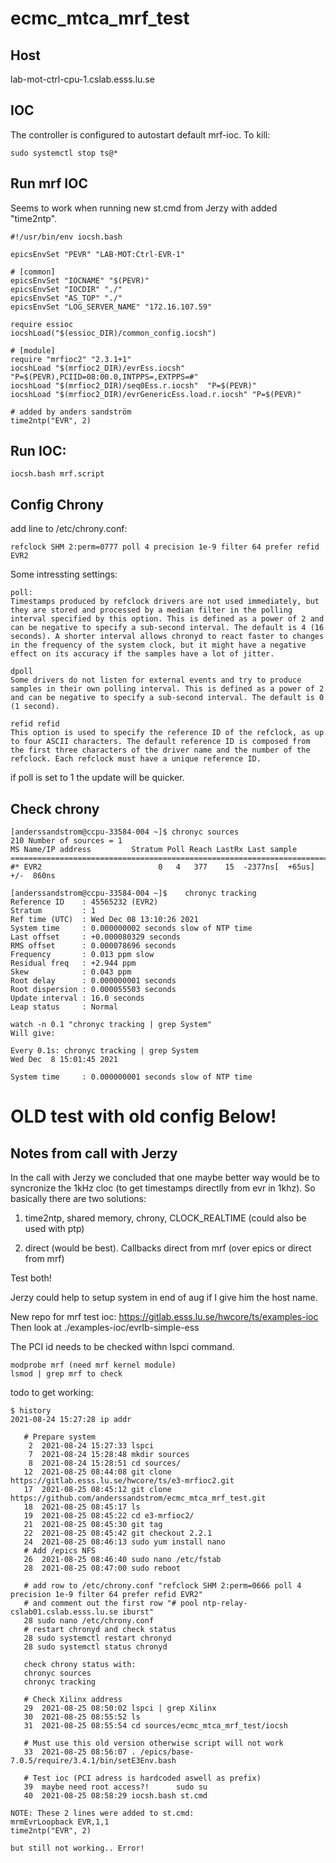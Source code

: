 # ecmc_mtca_mrf_test

## Host

lab-mot-ctrl-cpu-1.cslab.esss.lu.se


## IOC
The controller is configured to autostart default mrf-ioc. To kill:
```
sudo systemctl stop ts@*
```

## Run mrf IOC
Seems to work when running new st.cmd from Jerzy with added "time2ntp".

```
#!/usr/bin/env iocsh.bash

epicsEnvSet "PEVR" "LAB-MOT:Ctrl-EVR-1"

# [common]
epicsEnvSet "IOCNAME" "$(PEVR)"
epicsEnvSet "IOCDIR" "./"
epicsEnvSet "AS_TOP" "./"
epicsEnvSet "LOG_SERVER_NAME" "172.16.107.59"

require essioc
iocshLoad("$(essioc_DIR)/common_config.iocsh")

# [module]
require "mrfioc2" "2.3.1+1"
iocshLoad "$(mrfioc2_DIR)/evrEss.iocsh"     "P=$(PEVR),PCIID=08:00.0,INTPPS=,EXTPPS=#"
iocshLoad "$(mrfioc2_DIR)/seq0Ess.r.iocsh"  "P=$(PEVR)"
iocshLoad "$(mrfioc2_DIR)/evrGenericEss.load.r.iocsh" "P=$(PEVR)"

# added by anders sandström
time2ntp("EVR", 2)
```

## Run IOC:
```
iocsh.bash mrf.script 
```
## Config Chrony
add line to /etc/chrony.conf:
```
refclock SHM 2:perm=0777 poll 4 precision 1e-9 filter 64 prefer refid EVR2
```
Some intressting settings:
```
poll:
Timestamps produced by refclock drivers are not used immediately, but they are stored and processed by a median filter in the polling interval specified by this option. This is defined as a power of 2 and can be negative to specify a sub-second interval. The default is 4 (16 seconds). A shorter interval allows chronyd to react faster to changes in the frequency of the system clock, but it might have a negative effect on its accuracy if the samples have a lot of jitter.

dpoll
Some drivers do not listen for external events and try to produce samples in their own polling interval. This is defined as a power of 2 and can be negative to specify a sub-second interval. The default is 0 (1 second).

refid refid
This option is used to specify the reference ID of the refclock, as up to four ASCII characters. The default reference ID is composed from the first three characters of the driver name and the number of the refclock. Each refclock must have a unique reference ID.
```

if poll is set to 1 the update will be quicker.

## Check chrony
```
[anderssandstrom@ccpu-33584-004 ~]$ chronyc sources
210 Number of sources = 1
MS Name/IP address         Stratum Poll Reach LastRx Last sample               
===============================================================================
#* EVR2                          0   4   377    15  -2377ns[  +65us] +/-  860ns
```

```
[anderssandstrom@ccpu-33584-004 ~]$    chronyc tracking
Reference ID    : 45565232 (EVR2)
Stratum         : 1
Ref time (UTC)  : Wed Dec 08 13:10:26 2021
System time     : 0.000000002 seconds slow of NTP time
Last offset     : +0.000080329 seconds
RMS offset      : 0.000078696 seconds
Frequency       : 0.013 ppm slow
Residual freq   : +2.944 ppm
Skew            : 0.043 ppm
Root delay      : 0.000000001 seconds
Root dispersion : 0.000055503 seconds
Update interval : 16.0 seconds
Leap status     : Normal

```
```
watch -n 0.1 "chronyc tracking | grep System"
Will give:

Every 0.1s: chronyc tracking | grep System                                                     Wed Dec  8 15:01:45 2021

System time     : 0.000000001 seconds slow of NTP time

```


# OLD test with old config Below!

## Notes from call with Jerzy
In the call with Jerzy we concluded that one maybe better way would be to syncronize the 1kHz cloc (to get timestamps directlly from evr in 1khz).
So basically there are two solutions:

1. time2ntp, shared memory, chrony, CLOCK_REALTIME (could also be used with ptp)

2. direct (would be best). Callbacks direct from mrf (over epics or direct from mrf)

Test both!

Jerzy could help to setup system in end of aug if I give him the host name.

New repo for mrf test ioc:
https://gitlab.esss.lu.se/hwcore/ts/examples-ioc
Then look at ./examples-ioc/evrlb-simple-ess


The PCI id needs to be checked withn lspci command.

```
modprobe mrf (need mrf kernel module)
lsmod | grep mrf to check
```

todo to get working:

```
$ history
2021-08-24 15:27:28 ip addr

   # Prepare system
    2  2021-08-24 15:27:33 lspci
    7  2021-08-24 15:28:48 mkdir sources
    8  2021-08-24 15:28:51 cd sources/   
   12  2021-08-25 08:44:08 git clone https://gitlab.esss.lu.se/hwcore/ts/e3-mrfioc2.git
   17  2021-08-25 08:45:12 git clone https://github.com/anderssandstrom/ecmc_mtca_mrf_test.git
   18  2021-08-25 08:45:17 ls
   19  2021-08-25 08:45:22 cd e3-mrfioc2/
   21  2021-08-25 08:45:30 git tag
   22  2021-08-25 08:45:42 git checkout 2.2.1
   24  2021-08-25 08:46:13 sudo yum install nano
   # Add /epics NFS
   26  2021-08-25 08:46:40 sudo nano /etc/fstab    
   28  2021-08-25 08:47:00 sudo reboot
   
   # add row to /etc/chrony.conf "refclock SHM 2:perm=0666 poll 4 precision 1e-9 filter 64 prefer refid EVR2"
   # and comment out the first row "# pool ntp-relay-cslab01.cslab.esss.lu.se iburst"
   28 sudo nano /etc/chrony.conf
   # restart chronyd and check status
   28 sudo systemctl restart chronyd
   28 sudo systemctl status chronyd
   
   check chrony status with:
   chronyc sources
   chronyc tracking
   
   # Check Xilinx address
   29  2021-08-25 08:50:02 lspci | grep Xilinx
   30  2021-08-25 08:55:52 ls
   31  2021-08-25 08:55:54 cd sources/ecmc_mtca_mrf_test/iocsh
   
   # Must use this old version otherwise script will not work
   33  2021-08-25 08:56:07 . /epics/base-7.0.5/require/3.4.1/bin/setE3Env.bash 
 
   # Test ioc (PCI adress is hardcoded aswell as prefix)
   39  maybe need root access?!      sudo su
   40  2021-08-25 08:58:29 iocsh.bash st.cmd

NOTE: These 2 lines were added to st.cmd:
mrmEvrLoopback EVR,1,1
time2ntp("EVR", 2)

but still not working.. Error!

